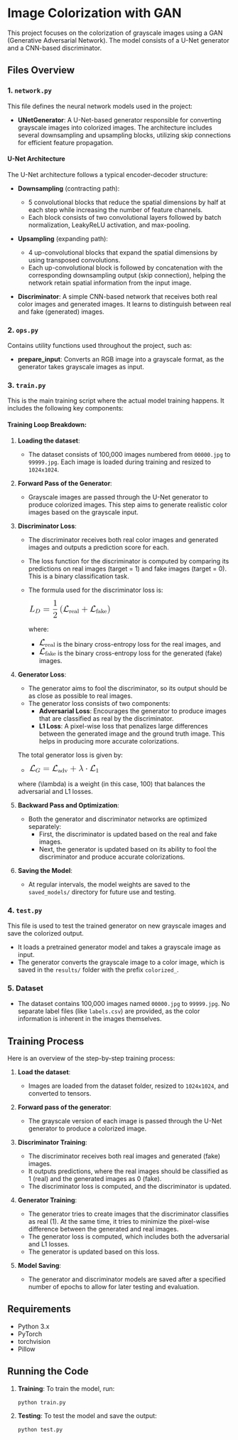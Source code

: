 # Image Colorization with GAN

This project focuses on the colorization of grayscale images using a GAN (Generative Adversarial Network). The model consists of a U-Net generator and a CNN-based discriminator. 

## Files Overview

### 1. `network.py`
This file defines the neural network models used in the project:
- **UNetGenerator**: A U-Net-based generator responsible for converting grayscale images into colorized images. The architecture includes several downsampling and upsampling blocks, utilizing skip connections for efficient feature propagation.
  
#### U-Net Architecture
The U-Net architecture follows a typical encoder-decoder structure:
- **Downsampling** (contracting path):
  - 5 convolutional blocks that reduce the spatial dimensions by half at each step while increasing the number of feature channels. 
  - Each block consists of two convolutional layers followed by batch normalization, LeakyReLU activation, and max-pooling.
- **Upsampling** (expanding path):
  - 4 up-convolutional blocks that expand the spatial dimensions by using transposed convolutions.
  - Each up-convolutional block is followed by concatenation with the corresponding downsampling output (skip connection), helping the network retain spatial information from the input image.

- **Discriminator**: A simple CNN-based network that receives both real color images and generated images. It learns to distinguish between real and fake (generated) images.

### 2. `ops.py`
Contains utility functions used throughout the project, such as:
- **prepare_input**: Converts an RGB image into a grayscale format, as the generator takes grayscale images as input.

### 3. `train.py`
This is the main training script where the actual model training happens. It includes the following key components:

#### Training Loop Breakdown:
1. **Loading the dataset**: 
   - The dataset consists of 100,000 images numbered from `00000.jpg` to `99999.jpg`. Each image is loaded during training and resized to `1024x1024`.
   
2. **Forward Pass of the Generator**:
   - Grayscale images are passed through the U-Net generator to produce colorized images. This step aims to generate realistic color images based on the grayscale input.

3. **Discriminator Loss**:
   - The discriminator receives both real color images and generated images and outputs a prediction score for each.
   - The loss function for the discriminator is computed by comparing its predictions on real images (target = 1) and fake images (target = 0). This is a binary classification task.
   - The formula used for the discriminator loss is:

    
     ![Discriminator Loss](images/1.png)

     where:
     - ![binary cross-entropy](images/2.png) is the binary cross-entropy loss for the real images, and
     - ![binary cross-entropy](images/3.png) is the binary cross-entropy loss for the generated (fake) images.

4. **Generator Loss**:
   - The generator aims to fool the discriminator, so its output should be as close as possible to real images.
   - The generator loss consists of two components:
     - **Adversarial Loss**: Encourages the generator to produce images that are classified as real by the discriminator.
     - **L1 Loss**: A pixel-wise loss that penalizes large differences between the generated image and the ground truth image. This helps in producing more accurate colorizations.
   
   The total generator loss is given by:

   - ![generator loss](images/4.png)
   
   where \(\lambda\) is a weight (in this case, 100) that balances the adversarial and L1 losses.

5. **Backward Pass and Optimization**:
   - Both the generator and discriminator networks are optimized separately:
     - First, the discriminator is updated based on the real and fake images.
     - Next, the generator is updated based on its ability to fool the discriminator and produce accurate colorizations.
   
6. **Saving the Model**:
   - At regular intervals, the model weights are saved to the `saved_models/` directory for future use and testing.

### 4. `test.py`
This file is used to test the trained generator on new grayscale images and save the colorized output.

- It loads a pretrained generator model and takes a grayscale image as input.
- The generator converts the grayscale image to a color image, which is saved in the `results/` folder with the prefix `colorized_`.

### 5. Dataset
- The dataset contains 100,000 images named `00000.jpg` to `99999.jpg`. No separate label files (like `labels.csv`) are provided, as the color information is inherent in the images themselves.

## Training Process

Here is an overview of the step-by-step training process:

1. **Load the dataset**:
   - Images are loaded from the dataset folder, resized to `1024x1024`, and converted to tensors.
   
2. **Forward pass of the generator**:
   - The grayscale version of each image is passed through the U-Net generator to produce a colorized image.

3. **Discriminator Training**:
   - The discriminator receives both real images and generated (fake) images.
   - It outputs predictions, where the real images should be classified as 1 (real) and the generated images as 0 (fake).
   - The discriminator loss is computed, and the discriminator is updated.

4. **Generator Training**:
   - The generator tries to create images that the discriminator classifies as real (1). At the same time, it tries to minimize the pixel-wise difference between the generated and real images.
   - The generator loss is computed, which includes both the adversarial and L1 losses.
   - The generator is updated based on this loss.

5. **Model Saving**:
   - The generator and discriminator models are saved after a specified number of epochs to allow for later testing and evaluation.


## Requirements

- Python 3.x
- PyTorch
- torchvision
- Pillow

## Running the Code

1. **Training**: To train the model, run:
   ```
   python train.py
   ```

2. **Testing**: To test the model and save the output:
   ```
   python test.py
   ```
